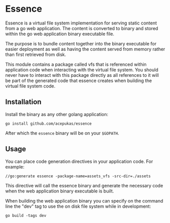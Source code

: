 # Essence

Essence is a virtual file system implementation for serving static content from a go web application. The content is converted to binary and stored within the go web application binary executable file.

The purpose is to bundle content together into the binary executable for easier deployment as well as having the content served from memory rather than first retrieved from disk.

This module contains a package called vfs that is referenced within application code when interacting with the virtual file system. You should never have to interact with this package directly as all references to it will be part of the generated code that essence creates when building the virtual file system code.

## Installation

Install the binary as any other golang application:

    go install github.com/acepukas/essence

After which the `essence` binary will be on your `$GOPATH`.

## Usage

You can place code generation directives in your application code. For example:

    //go:generate essence -package-name=assets_vfs -src-dir=./assets

This directive will call the essence binary and generate the necessary code when the web application binary executable is built.

When building the web application binary you can specify on the command line the "dev" tag to use the on disk file system while in development:

    go build -tags dev
